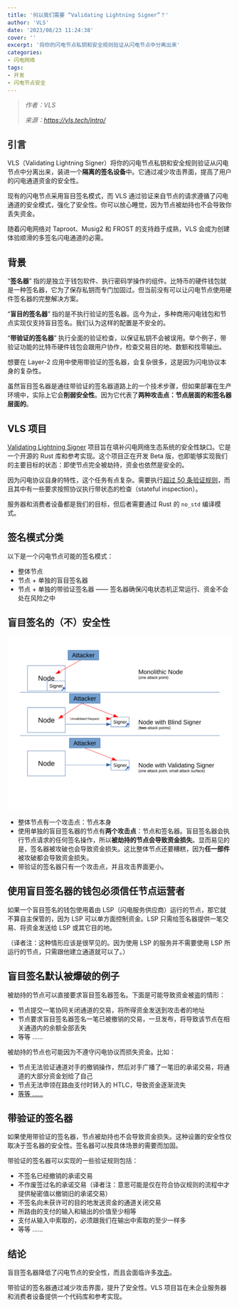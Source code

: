 ```yaml
---
title: '何以我们需要 “Validating Lightning Signer”？'
author: 'VLS'
date: '2023/08/23 11:24:38'
cover: ''
excerpt: '将你的闪电节点私钥和安全规则验证从闪电节点中分离出来'
categories:
- 闪电网络
tags:
- 开发
- 闪电节点安全
---
```



> *作者：VLS*
> 
> *来源：<https://vls.tech/intro/>*



## 引言

VLS（Validating Lightning Signer）将你的闪电节点私钥和安全规则验证从闪电节点中分离出来，装进一个**隔离的签名设备**中。它通过减少攻击界面，提高了用户的闪电通道资金的安全性。

现有的闪电节点采用盲目签名模式，而 VLS 通过验证来自节点的请求遵循了闪电通道的安全模式，强化了安全性。你可以放心睡觉，因为节点被劫持也不会导致你丢失资金。

随着闪电网络对 Taproot、Musig2 和 FROST 的支持趋于成熟，VLS 会成为创建体验顺滑的多签名闪电通道的必需。

## 背景

“**签名器**” 指的是独立于钱包软件、执行密码学操作的组件。比特币的硬件钱包就是一种签名器，它为了保存私钥而专门加固过。但当前没有可以让闪电节点使用硬件签名器的完整解决方案。

“**盲目的签名器**” 指的是不执行验证的签名器。迄今为止，多种商用闪电钱包和节点实现仅支持盲目签名。我们认为这样的配置是不安全的。

“**带验证的签名器**” 执行全面的验证检查，以保证私钥不会被误用。举个例子，带验证功能的比特币硬件钱包会跟用户协作，检查交易目的地、数额和找零输出。

想要在 Layer-2 应用中使用带验证的签名器，会复杂很多，这是因为闪电协议本身的复杂性。

虽然盲目签名器是通往带验证的签名器道路上的一个技术步骤，但如果部署在生产环境中，实际上它会**削弱安全性**。因为它代表了**两种攻击点：节点层面的和签名器层面的**。

## VLS 项目

[Validating Lightning Signer](https://gitlab.com/lightning-signer/docs/-/blob/master/README.md) 项目旨在填补闪电网络生态系统的安全性缺口。它是一个开源的 Rust 库和参考实现。这个项目正在开发 Beta 版，也即能够实现我们的主要目标的状态：即使节点完全被劫持，资金也依然是安全的。

因为闪电协议自身的特性，这个任务有点复杂。需要执行[超过 50 条验证规则](https://gitlab.com/lightning-signer/validating-lightning-signer/-/blob/main/docs/policy-controls.md)，而且其中有一些要求按照协议执行带状态的检查（stateful inspection）。

服务器和消费者设备都是我们的目标，但后者需要通过 Rust 的 `no_std` 编译模式。

## 签名模式分类

以下是一个闪电节点可能的签名模式：

- 整体节点
- 节点 + 单独的盲目签名器
- 节点 + 单独的带验证签名器 —— 签名器确保闪电状态机正常运行、资金不会处在风险之中

## 盲目签名的（不）安全性

![img](../images/why-do-we-need-vls/blind-signing-diagram-1.svg)

- 整体节点有一个攻击点：节点本身
- 使用单独的盲目签名器的节点有**两个攻击点**：节点和签名器。盲目签名器会执行节点请求的任何签名操作，所以**被劫持的节点会导致资金损失**。显而易见的是，签名器被攻破也会导致资金损失。这比整体节点还要糟糕，因为**任一部件**被攻破都会导致资金损失。
- 带验证的签名器只有一个攻击点，并且攻击界面更小。

## 使用盲目签名器的钱包必须信任节点运营者

如果一个盲目签名的钱包使用着由 LSP（闪电服务供应商）运行的节点，那它就不算自主保管的，因为 LSP 可以单方面控制资金。LSP 只需给签名器提供一笔交易、将资金发送给 LSP 或其它目的地。

（译者注：这种情形应该是很罕见的。因为使用 LSP 的服务并不需要使用 LSP 所运行的节点，只需跟他建立通道就可以了。）

## 盲目签名默认被爆破的例子

被劫持的节点可以直接要求盲目签名器签名。下面是可能导致资金被盗的情形：

- 节点提交一笔协同关闭通道的交易，将所得资金发送到攻击者的地址
- 节点要求盲目签名器签名一笔已被撤销的交易，一旦发布，将导致该节点在相关通道内的余额全部丢失
- 等等 ……

被劫持的节点也可能因为不遵守闪电协议而损失资金。比如：

- 节点无法验证通道对手的撤销操作，然后对手广播了一笔旧的承诺交易，将通道的大部分资金划给了自己
- 节点无法申领在路由支付时转入的 HTLC，导致资金逐渐流失
- [等等 ……](https://gitlab.com/lightning-signer/docs/-/wikis/Potential-Exploits)

## 带验证的签名器

如果使用带验证的签名器，节点被劫持也不会导致资金损失。这种设置的安全性仅取决于签名器的安全性。签名器可以按具体场景的需要而加固。

带验证的签名器可以实现的一些验证规则包括：

- 不签名已经撤销的承诺交易
- 不作废签过名的承诺交易（译者注：意思可能是仅在符合协议规则的流程中才提供秘密值以撤销旧的承诺交易）
- 不签名向未获许可的目的地发送资金的通道关闭交易
- 所路由的支付的输入和输出的价值至少相等
- 支付从输入中索取的，必须跟我们在输出中索取的至少一样多
- 等等 ……

## 结论

盲目签名器降低了闪电节点的安全性，而且会面临许多[攻击](https://gitlab.com/lightning-signer/docs/-/wikis/Potential-Exploits)。

带验证的签名器通过减少攻击界面，提升了安全性。VLS 项目旨在未企业服务器和消费者设备提供一个代码库和参考实现。


